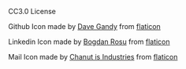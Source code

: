 CC3.0 License

Github Icon made by [Dave Gandy](http://www.flaticon.com/authors/dave-gandy) from [flaticon](www.flaticon.com) 

Linkedin Icon made by [Bogdan Rosu](http://www.flaticon.com/authors/bogdan-rosu) from [flaticon](www.flaticon.com) 

Mail Icon made by [Chanut is Industries](http://www.flaticon.com/authors/chanut-is-industries) from [flaticon](www.flaticon.com) 
